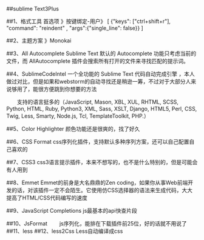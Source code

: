 ##sublime Text3Plus

##1、格式工具
首选项 》按键绑定-用户》
[
	{"keys": ["ctrl+shift+r"], "command": "reindent" , "args":{"single_line": false}}
]

##2、主题方案 》Monokai

##3、All Autocomplete
Sublime Text 默认的 Autocomplete 功能只考虑当前的文件，而 AllAutocomplete 插件会搜索所有打开的文件来寻找匹配的提示词。

##4、SublimeCodeIntel
一个全功能的 Sublime Text 代码自动完成引擎 ，本人做过对比，但是如果和webstorm的自动寻找还是稍逊一筹，不过对于大部分人来说够用了，能很方便跳到你想要的方法

　　支持的语言挺多的（JavaScript, Mason, XBL, XUL, RHTML, SCSS, Python, HTML, Ruby, Python3, XML, Sass, XSLT, Django, HTML5, Perl, CSS, Twig, Less, Smarty, Node.js, Tcl, TemplateToolkit, PHP.）

##5、Color Highlighter
颜色功能还是很爽的，找了好久

##6、CSS Format
css序列化插件，支持默认多种序列方案，还可以自己配置自己喜欢的

##7、CSS3
css3语言提示插件，本来不想写的，也不是什么特别的，但是可能会有人用到

##8、Emmet
Emmet的前身是大名鼎鼎的Zen coding，如果你从事Web前端开发的话，对该插件一定不会陌生。它使用仿CSS选择器的语法来生成代码，大大提高了HTML/CSS代码编写的速度

##9、JavaScript Completions
js最基本的api快查片段

##10、JsFormat
　　js序列化，能排在下载插件前25位，好的话就不用说了
##11、less
##12、less2Css
Less自动编译成css